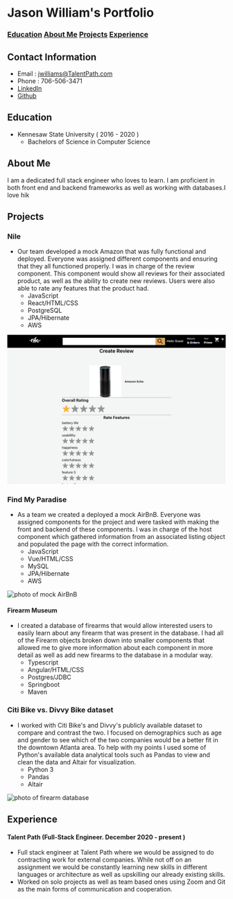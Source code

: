 # Jason William's Portfolio

### [Education](#education) [About Me](#about-me) [Projects](#projects) [Experience](#experience)

## Contact Information
* Email : jwilliams@TalentPath.com
* Phone : 706-506-3471
* [LinkedIn](https://www.linkedin.com/in/jason-williams-0a5895203/)
* [Github](https://github.com/Jason-Williams-github)

## Education
* Kennesaw State University ( 2016 - 2020 )
  * Bachelors of Science in Computer Science


## About Me
I am a dedicated full stack engineer who loves to learn. I am proficient in both front end and backend frameworks as well as working with databases.I love hik

## Projects

### Nile
* Our team developed a mock Amazon that was fully functional and deployed. Everyone was assigned different components and ensuring that they all functioned properly. I was in charge of the review component. This component would show all reviews for their associated product, as well as the ability to create new reviews. Users were also able to rate any features that the product had.
  * JavaScript
  * React/HTML/CSS
  * PostgreSQL
  * JPA/Hibernate
  * AWS

![photo of mock Amazon](/assets/NileReviews.gif)

### Find My Paradise
* As a team we created a deployed a mock AirBnB. Everyone was assigned components for the project and were tasked with making the front and backend of these components. I was in charge of the host component which gathered information from an associated listing object and populated the page with the correct information.
  * JavaScript
  * Vue/HTML/CSS
  * MySQL
  * JPA/Hibernate
  * AWS

![photo of mock AirBnB](/assets/FMP.gif)

#### Firearm Museum
* I created a database of firearms that would allow interested users to easily learn about any firearm that was present in the database. I had all of the Firearm objects broken down into smaller components that allowed me to give more information about each component in more detail as well as add new firearms to the database in a modular way.
  * Typescript
  * Angular/HTML/CSS
  * Postgres/JDBC
  * Springboot
  * Maven

### Citi Bike vs. Divvy Bike dataset
* I worked with Citi Bike's and Divvy's publicly available dataset to compare and contrast the two. I focused on demographics such as age and gender to see which of the two companies would be a better fit in the downtown Atlanta area. To help with my points I used some of Python's available data analytical tools such as Pandas to view and clean the data and Altair for visualization.
  * Python 3
  * Pandas
  * Altair

![photo of firearm database](/assets/firearmshowcase.gif)

## Experience

#### Talent Path (Full-Stack Engineer. December 2020 - present )

* Full stack engineer at Talent Path where we would be assigned to do contracting work for external companies. While not off on an assignment we would be constantly learning new skills in different languages or architecture as well as upskilling our already existing skills.
* Worked on solo projects as well as team based ones using Zoom and Git as the main forms of communication and cooperation.

